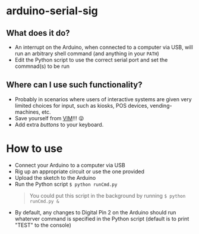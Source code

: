 # arduino-serial-sig

## What does it do?
* An interrupt on the Arduino, when connected to a computer via USB, will run an arbitrary shell command (and anything in your `PATH`)
* Edit the Python script to use the correct serial port and set the commnad(s) to be run

## Where can I use such functionality?
* Probably in scenarios where users of interactive systems are given very limited choices for input,
  such as kiosks, POS devices, vending-machines, etc.
* Save yourself from [VIM](https://github.com/caseykneale/VIMKiller.git)!!! :stuck_out_tongue_winking_eye:
* Add extra _buttons_ to your keyboard.

# How to use
* Connect your Arduino to a computer via USB
* Rig up an appropriate circuit or use the one provided
* Upload the sketch to the Arduino
* Run the Python script `$ python runCmd.py`
    > You could put this script in the background by running `$ python runCmd.py &`
* By default, any changes to Digital Pin 2 on the Arduino should run whaterver command is specified
  in the Python script (default is to print "TEST" to the console)
